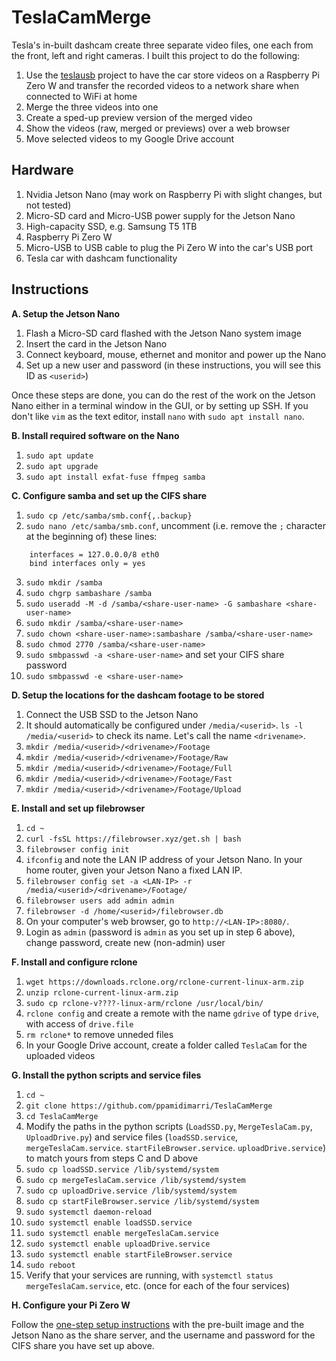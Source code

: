 # TeslaCamMerge

Tesla's in-built dashcam create three separate video files, one each from the front, left and right cameras. I built this project to do the following:
1. Use the [teslausb](https://github.com/marcone/teslausb) project to have the car store videos on a Raspberry Pi Zero W and transfer the recorded videos to a network share when connected to WiFi at home
2. Merge the three videos into one 
3. Create a sped-up preview version of the merged video
4. Show the videos (raw, merged or previews) over a web browser
5. Move selected videos to my Google Drive account

## Hardware

1. Nvidia Jetson Nano (may work on Raspberry Pi with slight changes, but not tested)
2. Micro-SD card and Micro-USB power supply for the Jetson Nano
3. High-capacity SSD, e.g. Samsung T5 1TB
4. Raspberry Pi Zero W
5. Micro-USB to USB cable to plug the Pi Zero W into the car's USB port
6. Tesla car with dashcam functionality

## Instructions

**A. Setup the Jetson Nano**

1. Flash a Micro-SD card flashed with the Jetson Nano system image
2. Insert the card in the Jetson Nano
3. Connect keyboard, mouse, ethernet and monitor and power up the Nano
4. Set up a new user and password (in these instructions, you will see this ID as `<userid>`)

Once these steps are done, you can do the rest of the work on the Jetson Nano either in a terminal window in the GUI, or by setting up SSH. If you don't like `vim` as the text editor, install `nano` with `sudo apt install nano`.

**B. Install required software on the Nano**
1. `sudo apt update`
2. `sudo apt upgrade`
3. `sudo apt install exfat-fuse ffmpeg samba`

**C. Configure samba and set up the CIFS share**
1. `sudo cp /etc/samba/smb.conf{,.backup}`
2. `sudo nano /etc/samba/smb.conf`, uncomment (i.e. remove the `;` character at the beginning of) these lines:
```
	interfaces = 127.0.0.0/8 eth0
	bind interfaces only = yes
```
3. `sudo mkdir /samba`
4. `sudo chgrp sambashare /samba`
5. `sudo useradd -M -d /samba/<share-user-name> -G sambashare <share-user-name>`
6. `sudo mkdir /samba/<share-user-name>`
7. `sudo chown <share-user-name>:sambashare /samba/<share-user-name>`
8. `sudo chmod 2770 /samba/<share-user-name>`
9. `sudo smbpasswd -a <share-user-name>` and set your CIFS share password
10. `sudo smbpasswd -e <share-user-name>`

**D. Setup the locations for the dashcam footage to be stored**

1. Connect the USB SSD to the Jetson Nano
2. It should automatically be configured under `/media/<userid>`. `ls -l /media/<userid>` to check its name. Let's call the name `<drivename>`.
3. `mkdir /media/<userid>/<drivename>/Footage`
4. `mkdir /media/<userid>/<drivename>/Footage/Raw`
5. `mkdir /media/<userid>/<drivename>/Footage/Full`
6. `mkdir /media/<userid>/<drivename>/Footage/Fast`
7. `mkdir /media/<userid>/<drivename>/Footage/Upload`

**E. Install and set up filebrowser**
1. `cd ~`
2. `curl -fsSL https://filebrowser.xyz/get.sh | bash`
3. `filebrowser config init`
4. `ifconfig` and note the LAN IP address of your Jetson Nano. In your home router, given your Jetson Nano a fixed LAN IP.
5. `filebrowser config set -a <LAN-IP> -r /media/<userid>/<drivename>/Footage/`
6. `filebrowser users add admin admin`
7. `filebrowser -d /home/<userid>/filebrowser.db`
8. On your computer's web browser, go to `http://<LAN-IP>:8080/`. 
9. Login as `admin` (password is `admin` as you set up in step 6 above), change password, create new (non-admin) user

**F. Install and configure rclone**

1. `wget https://downloads.rclone.org/rclone-current-linux-arm.zip` 
2. `unzip rclone-current-linux-arm.zip` 
3. `sudo cp rclone-v????-linux-arm/rclone /usr/local/bin/`
4. `rclone config` and create a remote with the name `gdrive` of type `drive`, with access of `drive.file`
5. `rm rclone*` to remove unneded files
6. In your Google Drive account, create a folder called `TeslaCam` for the uploaded videos

**G. Install the python scripts and service files**
1. `cd ~`
2. `git clone https://github.com/ppamidimarri/TeslaCamMerge`
3. `cd TeslaCamMerge`
4. Modify the paths in the python scripts (`LoadSSD.py`, `MergeTeslaCam.py`, `UploadDrive.py`) and service files (`loadSSD.service`, `mergeTeslaCam.service`. `startFileBrowser.service`. `uploadDrive.service`) to match yours from steps C and D above
5. `sudo cp loadSSD.service /lib/systemd/system`
6. `sudo cp mergeTeslaCam.service /lib/systemd/system`
7. `sudo cp uploadDrive.service /lib/systemd/system`
8. `sudo cp startFileBrowser.service /lib/systemd/system`
9. `sudo systemctl daemon-reload`
10. `sudo systemctl enable loadSSD.service`
11. `sudo systemctl enable mergeTeslaCam.service`
12. `sudo systemctl enable uploadDrive.service`
13. `sudo systemctl enable startFileBrowser.service`
14. `sudo reboot`
15. Verify that your services are running, with `systemctl status mergeTeslaCam.service`, etc. (once for each of the four services)

**H. Configure your Pi Zero W**

Follow the [one-step setup instructions](https://github.com/marcone/teslausb/blob/main-dev/doc/OneStepSetup.md) with the pre-built image and the Jetson Nano as the share server, and the username and password for the CIFS share you have set up above. 
